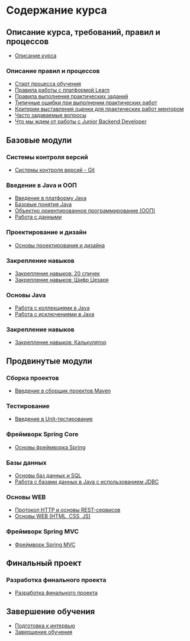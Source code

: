 Содержание курса  
===

Описание курса, требований, правил и процессов
---------------------
* [Описание курса]({{site.about}})

### Описание правил и процессов
* [Старт процесса обучения]({{site.materialsurl}}general/education_start)
* [Правила работы с платформой Learn]({{site.materialsurl}}general/learn_intro)
* [Правила выполнения практических заданий]({{site.materialsurl}}general/practical_tasks_completing_rules)
* [Типичные ошибки при выполнении практических работ]({{site.materialsurl}}general/typical_mistakes)
* [Критерии выставления оценки для практических работ ментором]({{site.materialsurl}}general/practical_tasks_evaluation_rules)
* [Часто задаваемые вопросы]({{site.materialsurl}}general/faq)
* [Что мы ждем от работы с Junior Backend Developer]({{site.materialsurl}}general/junior_expectations)

Базовые модули
---------------------
### Системы контроля версий
* [Системы контроля версий - Git]({{site.materialsurl}}git/git)

### Введение в Java и ООП
* [Введение в платформу Java]({{site.materialsurl}}java_intro/java_intro)
* [Базовые понятия Java]({{site.materialsurl}}java_basics/java_basics)
* [Объектно ориентированное программирование (ООП)]({{site.materialsurl}}oop/oop)
* [Работа с данными]({{site.materialsurl}}data_handling/data_handling)

### Проектирование и дизайн
* [Основы проектирования и дизайна]({{site.materialsurl}}design_basics/design_basics)

### Закрепление навыков
* [Закрепление навыков: 20 спичек]({{site.materialsurl}}20_matches/20_matches)
* [Закрепление навыков: Шифр Цезаря]({{site.materialsurl}}caesar_cipher/caesar_cipher)

### Основы Java
* [Работа с коллекциями в Java]({{site.materialsurl}}collections/collections)
* [Работа с исключениями в Java]({{site.materialsurl}}exceptions/exceptions)

### Закрепление навыков
* [Закрепление навыков: Калькулятор]({{site.materialsurl}}calculator/calculator)

Продвинутые модули
---------------------
### Сборка проектов
* [Введение в сборщик проектов Maven]({{site.materialsurl}}maven/maven)

### Тестирование 
* [Введение в Unit-тестирование]({{site.materialsurl}}unit_testing/unit_testing)

### Фреймворк Spring Core
* [Основы фреймворка Spring]({{site.materialsurl}}spring_framework/spring_framework)

### Базы данных
* [Основы баз данных и SQL]({{site.materialsurl}}db_basics/db_basics)
* [Работа с базами данных в Java c использованием JDBC]({{site.materialsurl}}jdbc/jdbc)

### Основы WEB
* [Протокол HTTP и основы REST-сервисов]({{site.materialsurl}}http/http)
* [Основы WEB (HTML, CSS, JS)]({{site.materialsurl}}web_basics/web_basics)

### Фреймворк Spring MVC
* [Фреймворк Spring MVC]({{site.materialsurl}}spring_mvc_framework/spring_mvc_framework)

Финальный проект
---------------------
### Разработка финального проекта
* [Разработка финального проекта]({{site.materialsurl}}final_project/final_project)

Завершение обучения
---------------------
* [Подготовка к интервью]({{site.materialsurl}}final_interview/final_interview)
* [Завершение обучения]({{site.materialsurl}}next_steps/next_steps)